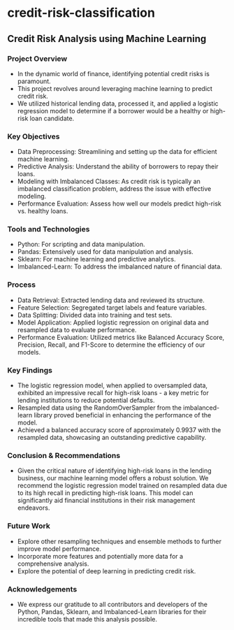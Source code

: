 # credit-risk-classification

## Credit Risk Analysis using Machine Learning

### Project Overview

* In the dynamic world of finance, identifying potential credit risks is paramount. 
* This project revolves around leveraging machine learning to predict credit risk. 
* We utilized historical lending data, processed it, and applied a logistic regression model to determine if a borrower would be a healthy or high-risk loan candidate.

### Key Objectives
* Data Preprocessing: Streamlining and setting up the data for efficient machine learning.
* Predictive Analysis: Understand the ability of borrowers to repay their loans.
* Modeling with Imbalanced Classes: As credit risk is typically an imbalanced classification problem, address the issue with effective modeling.
* Performance Evaluation: Assess how well our models predict high-risk vs. healthy loans.

### Tools and Technologies
* Python: For scripting and data manipulation.
* Pandas: Extensively used for data manipulation and analysis.
* Sklearn: For machine learning and predictive analytics.
* Imbalanced-Learn: To address the imbalanced nature of financial data.

### Process
* Data Retrieval: Extracted lending data and reviewed its structure.
* Feature Selection: Segregated target labels and feature variables.
* Data Splitting: Divided data into training and test sets.
* Model Application: Applied logistic regression on original data and resampled data to evaluate performance.
* Performance Evaluation: Utilized metrics like Balanced Accuracy Score, Precision, Recall, and F1-Score to determine the efficiency of our models.

### Key Findings
* The logistic regression model, when applied to oversampled data, exhibited an impressive recall for high-risk loans - a key metric for lending institutions to reduce potential defaults.
* Resampled data using the RandomOverSampler from the imbalanced-learn library proved beneficial in enhancing the performance of the model.
* Achieved a balanced accuracy score of approximately 0.9937 with the resampled data, showcasing an outstanding predictive capability.

### Conclusion & Recommendations
* Given the critical nature of identifying high-risk loans in the lending business, our machine learning model offers a robust solution. We recommend the logistic regression model trained on resampled data due to its high recall in predicting high-risk loans. This model can significantly aid financial institutions in their risk management endeavors.

### Future Work
* Explore other resampling techniques and ensemble methods to further improve model performance.
* Incorporate more features and potentially more data for a comprehensive analysis.
* Explore the potential of deep learning in predicting credit risk.

### Acknowledgements
* We express our gratitude to all contributors and developers of the Python, Pandas, Sklearn, and Imbalanced-Learn libraries for their incredible tools that made this analysis possible.